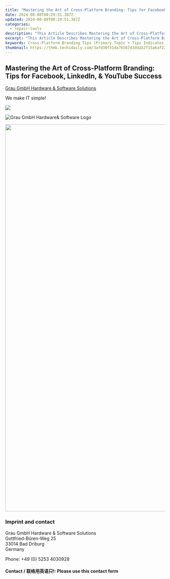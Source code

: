 ```yaml
---
title: "Mastering the Art of Cross-Platform Branding: Tips for Facebook, LinkedIn, & YouTube Success"
date: 2024-08-08T00:29:51.387Z
updated: 2024-08-09T00:29:51.387Z
categories:
  - repair-tools
description: "This Article Describes Mastering the Art of Cross-Platform Branding: Tips for Facebook, LinkedIn, & YouTube Success"
excerpt: "This Article Describes Mastering the Art of Cross-Platform Branding: Tips for Facebook, LinkedIn, & YouTube Success"
keywords: Cross-Platform Branding Tips (Primary Topic + Tips Indicates Useful Guidance),Social Media Marketing Strategies (Broader Keyword Encompamooring Various Platforms),Brand Presence Facebook LinkedIn YouTube (Specific Platform Names, Indicating Targeted Advice),Multichannel Marketing Techniques (Focus on Technique Aspect Across Multiple Channels),Integrated Brand Strategy Examples (Suggests Learning From Successful Case Studies or Examples),Content Marketing Cross-Platform (Highlights the Importance of Content in a Multi-Channel Approach),Digital Marketing Channel Optimization (General but Relevant Term Emphasizing Performance Improvement Across Digital Channels)
thumbnail: https://thmb.techidaily.com/3afd30f31da7656743dda52f15a6af22d0fe17904a91a11b2b12cd01fcb4a3ee.jpg
---
```


## Mastering the Art of Cross-Platform Branding: Tips for Facebook, LinkedIn, & YouTube Success

[Grau GmbH Hardware & Software Solutions](https://main.grauonline.de/)

We make IT simple!

<!-- affiliate ads begin -->
<a href="https://secure.2checkout.com/order/checkout.php?PRODS=3851691&QTY=1&AFFILIATE=108875&CART=1"><img src="http://www.aiseesoft.com/avangate/30p/banner.jpg" border="0"></a>
<!-- affiliate ads end -->
![Grau GmbH Hardware& Software Logo](https://main.grauonline.de/wp-content/uploads/2021/05/output-onlinepngtools.png)

<!-- affiliate ads begin -->
<a href="https://vapordna.pxf.io/c/5597632/1496243/17238" target="_top" id="1496243"><img src="//a.impactradius-go.com/display-ad/17238-1496243" border="0" alt="" width="1000" height="1221"/></a><img height="0" width="0" src="https://imp.pxf.io/i/5597632/1496243/17238" style="position:absolute;visibility:hidden;" border="0" />
<!-- affiliate ads end -->
### Imprint and contact

 Grau GmbH Hardware & Software Solutions  
 Gottfried-Büren-Weg 25  
 33014 Bad Driburg  
 Germany

Phone: +49 (0) 5253 4030928

#### Contact / 联络用英语只!: Please use this contact form

<ins class="adsbygoogle"
     style="display:block"
     data-ad-format="autorelaxed"
     data-ad-client="ca-pub-7571918770474297"
     data-ad-slot="1223367746"></ins>



<ins class="adsbygoogle"
     style="display:block"
     data-ad-client="ca-pub-7571918770474297"
     data-ad-slot="8358498916"
     data-ad-format="auto"
     data-full-width-responsive="true"></ins>


